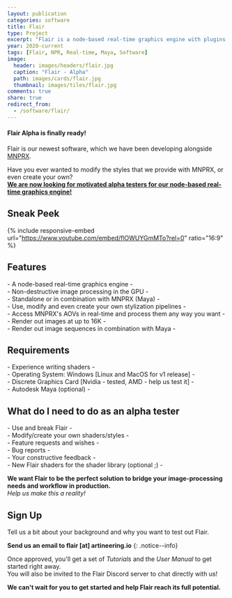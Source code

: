 ```yaml
---
layout: publication
categories: software
title: Flair
type: Project
excerpt: "Flair is a node-based real-time graphics engine with plugins for Autodesk Maya."
year: 2020-current
tags: [Flair, NPR, Real-time, Maya, Software]
image:
  header: images/headers/flair.jpg
  caption: "Flair - Alpha"
  path: images/cards/flair.jpg
  thumbnail: images/tiles/flair.jpg
comments: true
share: true
redirect_from:
  - /software/flair/
---
```

<div class="pull-center" markdown="1">

#### Flair Alpha is finally ready!

Flair is our newest software, which we have been developing alongside [MNPRX](/software/MNPRX/).

Have you ever wanted to modify the styles that we provide with MNPRX, or even create your own?  
[**We are now looking for motivated alpha testers for our node-based real-time graphics engine!**](#what-do-i-need-to-do-as-an-alpha-tester)

## Sneak Peek
{% include responsive-embed url="https://www.youtube.com/embed/flOWUYGmMTo?rel=0" ratio="16:9" %}

## Features
\- A node-based real-time graphics engine -  
\- Non-destructive image processing in the GPU -  
\- Standalone or in combination with MNPRX (Maya) -  
\- Use, modify and even create your own stylization pipelines -  
\- Access MNPRX's AOVs in real-time and process them any way you want -  
\- Render out images at up to 16K -  
\- Render out image sequences in combination with Maya -  

## Requirements
\- Experience writing shaders -  
\- Operating System: Windows [Linux and MacOS for v1 release] -  
\- Discrete Graphics Card [Nvidia - tested, AMD - help us test it] -  
\- Autodesk Maya (optional) -  

## What do I need to do as an alpha tester
\- Use and break Flair -  
\- Modify/create your own shaders/styles -   
\- Feature requests and wishes -  
\- Bug reports -  
\- Your constructive feedback -   
\- New Flair shaders for the shader library (optional ;) -  

**We want Flair to be the perfect solution to bridge your image-processing needs and workflow in production.**  
*Help us make this a reality!*

## Sign Up
Tell us a bit about your background and why you want to test out Flair.

**Send us an email to flair [at] artineering.io**
{: .notice--info}

Once approved, you'll get a set of _Tutorials_ and the _User Manual_ to get started right away.  
You will also be invited to the Flair Discord server to chat directly with us!

**We can't wait for you to get started and help Flair reach its full potential.**

</div>
